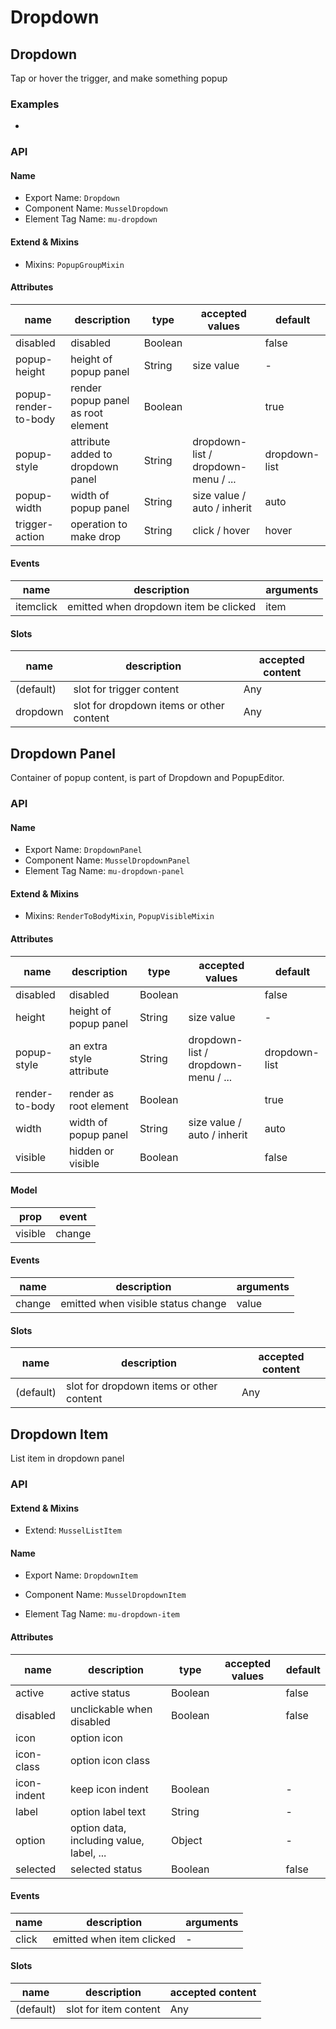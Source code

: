 # Dropdown



## Dropdown

Tap or hover the trigger, and make something popup



### Examples

-




### API

#### Name

* Export Name:  `Dropdown`
* Component Name:  `MusselDropdown`
* Element Tag Name:  `mu-dropdown`



#### Extend & Mixins

* Mixins: `PopupGroupMixin`



#### Attributes

| name                 | description                        | type    | accepted values                     | default       |
| -------------------- | ---------------------------------- | ------- | ----------------------------------- | ------------- |
| disabled             | disabled                           | Boolean |                                     | false         |
| popup-height         | height of popup panel              | String  | size value                          | -             |
| popup-render-to-body | render popup panel as root element | Boolean |                                     | true          |
| popup-style          | attribute added to dropdown panel  | String  | dropdown-list / dropdown-menu / ... | dropdown-list |
| popup-width          | width of popup panel               | String  | size value / auto / inherit         | auto          |
| trigger-action       | operation to make drop             | String  | click / hover                       | hover         |



#### Events

| name      | description                           | arguments |
| --------- | ------------------------------------- | --------- |
| itemclick | emitted when dropdown item be clicked | item      |



#### Slots

| name      | description                              | accepted content |
| --------- | ---------------------------------------- | ---------------- |
| (default) | slot for trigger content                 | Any              |
| dropdown  | slot for dropdown items or other content | Any              |





## Dropdown Panel

Container of popup content, is part of Dropdown and PopupEditor.



### API

#### Name

* Export Name:  `DropdownPanel`
* Component Name:  `MusselDropdownPanel`
* Element Tag Name:  `mu-dropdown-panel`



#### Extend & Mixins

* Mixins: `RenderToBodyMixin`, `PopupVisibleMixin`



#### Attributes

| name           | description              | type    | accepted values                     | default       |
| -------------- | ------------------------ | ------- | ----------------------------------- | ------------- |
| disabled       | disabled                 | Boolean |                                     | false         |
| height         | height of popup panel    | String  | size value                          | -             |
| popup-style    | an extra style attribute | String  | dropdown-list / dropdown-menu / ... | dropdown-list |
| render-to-body | render  as root element  | Boolean |                                     | true          |
| width          | width of popup panel     | String  | size value / auto / inherit         | auto          |
| visible        | hidden or visible        | Boolean |                                     | false         |



#### Model

| prop    | event  |
| ------- | ------ |
| visible | change |



#### Events

| name   | description                        | arguments |
| ------ | ---------------------------------- | --------- |
| change | emitted when visible status change | value     |



#### Slots

| name      | description                              | accepted content |
| --------- | ---------------------------------------- | ---------------- |
| (default) | slot for dropdown items or other content | Any              |




## Dropdown Item

List item in dropdown panel



### API

#### Extend & Mixins

* Extend: `MusselListItem`



#### Name

* Export Name:  `DropdownItem`

* Component Name:  `MusselDropdownItem`
* Element Tag Name:  `mu-dropdown-item`



#### Attributes

| name        | description                              | type    | accepted values | default |
| ----------- | ---------------------------------------- | ------- | --------------- | ------- |
| active      | active status                            | Boolean |                 | false   |
| disabled    | unclickable when disabled                | Boolean |                 | false   |
| icon        | option icon                              |         |                 |         |
| icon-class  | option icon class                        |         |                 |         |
| icon-indent | keep icon indent                         | Boolean |                 | -       |
| label       | option label text                        | String  |                 | -       |
| option      | option data, including value, label, ... | Object  |                 | -       |
| selected    | selected status                          | Boolean |                 | false   |



#### Events

| name  | description               | arguments |
| ----- | ------------------------- | --------- |
| click | emitted when item clicked | -         |



#### Slots

| name      | description           | accepted content |
| --------- | --------------------- | ---------------- |
| (default) | slot for item content | Any              |

